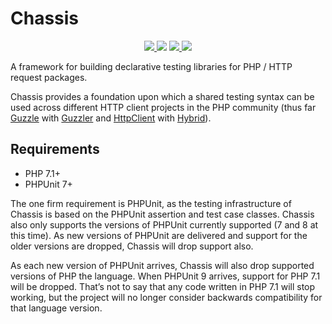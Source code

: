 # Chassis

<p align="center">
    <a href="https://travis-ci.org/blastcloud/chassis">
        <img src="https://img.shields.io/github/workflow/status/blastcloud/chassis/run-tests?label=tests">
    </a>
    <img src="https://poser.pugx.org/blastcloud/chassis/v/stable" />
    <a href="https://codeclimate.com/github/blastcloud/chassis/maintainability">
        <img src="https://api.codeclimate.com/v1/badges/3f5e4fa71bd03ce8424f/maintainability" />
    </a>
    <a href="https://github.com/blastcloud/chassis/blob/master/LICENSE.md">
        <img src="https://poser.pugx.org/blastcloud/chassis/license" />
    </a>
</p>

A framework for building declarative testing libraries for PHP / HTTP request packages.

Chassis provides a foundation upon which a shared testing syntax can be used across different HTTP client projects in the PHP community (thus far [Guzzle](http://docs.guzzlephp.org/en/stable/) with [Guzzler](https://guzzler.dev) and [HttpClient](https://symfony.com/components/HttpClient) with [Hybrid](https://hybrid.guzzler.dev)).

## Requirements

- PHP 7.1+
- PHPUnit 7+

The one firm requirement is PHPUnit, as the testing infrastructure of Chassis is based on the PHPUnit assertion and test case classes. Chassis also only supports the versions of PHPUnit currently supported (7 and 8 at this time). As new versions of PHPUnit are delivered and support for the older versions are dropped, Chassis will drop support also.

As each new version of PHPUnit arrives, Chassis will also drop supported versions of PHP the language. When PHPUnit 9 arrives, support for PHP 7.1 will be dropped. That’s not to say that any code written in PHP 7.1 will stop working, but the project will no longer consider backwards compatibility for that language version.
